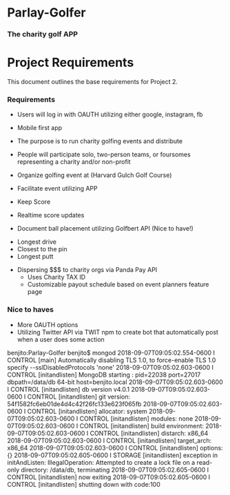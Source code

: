 # Parlay-Golfer
### The charity golf APP

# Project Requirements

This document outlines the base requirements for Project 2.

### Requirements

* Users will log in with OAUTH utilizing either google, instagram, fb

* Mobile first app

* The purpose is to run charity golfing events and distribute 
* People will participate solo, two-person teams, or foursomes representing a charity and/or non-profit
* Organize golfing event at (Harvard Gulch Golf Course)
* Facilitate event utilizing APP
* Keep Score
* Realtime score updates
* Document ball placement utilizing Golfbert API (Nice to have!)
- Longest drive
- Closest to the pin
- Longest putt
* Dispersing $$$ to charity orgs via Panda Pay API
  - Uses Charity TAX ID
  - Customizable payout schedule based on event planners feature page

### Nice to haves
* More OAUTH options
* Utilizing Twitter API via TWIT npm to create bot that automatically post when a user does some action

benjito:Parlay-Golfer benjito$ mongod
2018-09-07T09:05:02.554-0600 I CONTROL  [main] Automatically disabling TLS 1.0, to force-enable TLS 1.0 specify --sslDisabledProtocols 'none'
2018-09-07T09:05:02.603-0600 I CONTROL  [initandlisten] MongoDB starting : pid=22038 port=27017 dbpath=/data/db 64-bit host=benjito.local
2018-09-07T09:05:02.603-0600 I CONTROL  [initandlisten] db version v4.0.1
2018-09-07T09:05:02.603-0600 I CONTROL  [initandlisten] git version: 54f1582fc6eb01de4d4c42f26fc133e623f065fb
2018-09-07T09:05:02.603-0600 I CONTROL  [initandlisten] allocator: system
2018-09-07T09:05:02.603-0600 I CONTROL  [initandlisten] modules: none
2018-09-07T09:05:02.603-0600 I CONTROL  [initandlisten] build environment:
2018-09-07T09:05:02.603-0600 I CONTROL  [initandlisten]     distarch: x86_64
2018-09-07T09:05:02.603-0600 I CONTROL  [initandlisten]     target_arch: x86_64
2018-09-07T09:05:02.603-0600 I CONTROL  [initandlisten] options: {}
2018-09-07T09:05:02.605-0600 I STORAGE  [initandlisten] exception in initAndListen: IllegalOperation: Attempted to create a lock file on a read-only directory: /data/db, terminating
2018-09-07T09:05:02.605-0600 I CONTROL  [initandlisten] now exiting
2018-09-07T09:05:02.605-0600 I CONTROL  [initandlisten] shutting down with code:100
